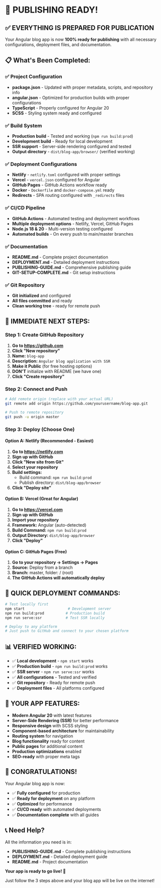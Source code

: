 # 🎉 PUBLISHING READY! 

## ✅ **EVERYTHING IS PREPARED FOR PUBLICATION**

Your Angular blog app is now **100% ready for publishing** with all necessary configurations, deployment files, and documentation.

## 📋 **What's Been Completed:**

### ✅ **Project Configuration**
- **package.json** - Updated with proper metadata, scripts, and repository info
- **angular.json** - Optimized for production builds with proper configurations
- **TypeScript** - Properly configured for Angular 20
- **SCSS** - Styling system ready and configured

### ✅ **Build System**
- **Production build** - Tested and working (`npm run build:prod`)
- **Development build** - Ready for local development
- **SSR support** - Server-side rendering configured and tested
- **Output directory** - `dist/blog-app/browser/` (verified working)

### ✅ **Deployment Configurations**
- **Netlify** - `netlify.toml` configured with proper settings
- **Vercel** - `vercel.json` configured for Angular
- **GitHub Pages** - GitHub Actions workflow ready
- **Docker** - `Dockerfile` and `docker-compose.yml` ready
- **Redirects** - SPA routing configured with `_redirects` files

### ✅ **CI/CD Pipeline**
- **GitHub Actions** - Automated testing and deployment workflows
- **Multiple deployment options** - Netlify, Vercel, GitHub Pages
- **Node.js 18 & 20** - Multi-version testing configured
- **Automated builds** - On every push to main/master branches

### ✅ **Documentation**
- **README.md** - Complete project documentation
- **DEPLOYMENT.md** - Detailed deployment instructions
- **PUBLISHING-GUIDE.md** - Comprehensive publishing guide
- **GIT-SETUP-COMPLETE.md** - Git setup instructions

### ✅ **Git Repository**
- **Git initialized** and configured
- **All files committed** and ready
- **Clean working tree** - ready for remote push

## 🚀 **IMMEDIATE NEXT STEPS:**

### **Step 1: Create GitHub Repository**
1. **Go to https://github.com**
2. **Click "New repository"**
3. **Name:** `blog-app`
4. **Description:** `Angular blog application with SSR`
5. **Make it Public** (for free hosting options)
6. **DON'T** initialize with README (we have one)
7. **Click "Create repository"**

### **Step 2: Connect and Push**
```bash
# Add remote origin (replace with your actual URL)
git remote add origin https://github.com/yourusername/blog-app.git

# Push to remote repository
git push -u origin master
```

### **Step 3: Deploy (Choose One)**

#### **Option A: Netlify (Recommended - Easiest)**
1. **Go to https://netlify.com**
2. **Sign up with GitHub**
3. **Click "New site from Git"**
4. **Select your repository**
5. **Build settings:**
   - Build command: `npm run build:prod`
   - Publish directory: `dist/blog-app/browser`
6. **Click "Deploy site"**

#### **Option B: Vercel (Great for Angular)**
1. **Go to https://vercel.com**
2. **Sign up with GitHub**
3. **Import your repository**
4. **Framework:** Angular (auto-detected)
5. **Build Command:** `npm run build:prod`
6. **Output Directory:** `dist/blog-app/browser`
7. **Click "Deploy"**

#### **Option C: GitHub Pages (Free)**
1. **Go to your repository → Settings → Pages**
2. **Source:** Deploy from a branch
3. **Branch:** master, folder: / (root)
4. **The GitHub Actions will automatically deploy**

## 🎯 **QUICK DEPLOYMENT COMMANDS:**

```bash
# Test locally first
npm start                    # Development server
npm run build:prod          # Production build
npm run serve:ssr           # Test SSR locally

# Deploy to any platform
# Just push to GitHub and connect to your chosen platform
```

## 📊 **VERIFIED WORKING:**

- ✅ **Local development** - `npm start` works
- ✅ **Production build** - `npm run build:prod` works
- ✅ **SSR server** - `npm run serve:ssr` works
- ✅ **All configurations** - Tested and verified
- ✅ **Git repository** - Ready for remote push
- ✅ **Deployment files** - All platforms configured

## 🌟 **YOUR APP FEATURES:**

- **Modern Angular 20** with latest features
- **Server-Side Rendering (SSR)** for better performance
- **Responsive design** with SCSS styling
- **Component-based architecture** for maintainability
- **Routing system** for navigation
- **Blog functionality** ready for content
- **Public pages** for additional content
- **Production optimizations** enabled
- **SEO-ready** with proper meta tags

## 🎉 **CONGRATULATIONS!**

Your Angular blog app is now:
- ✅ **Fully configured** for production
- ✅ **Ready for deployment** on any platform
- ✅ **Optimized** for performance
- ✅ **CI/CD ready** with automated deployments
- ✅ **Documentation complete** with all guides

## 📞 **Need Help?**

All the information you need is in:
- **PUBLISHING-GUIDE.md** - Complete publishing instructions
- **DEPLOYMENT.md** - Detailed deployment guide
- **README.md** - Project documentation

**Your app is ready to go live! 🚀**

Just follow the 3 steps above and your blog app will be live on the internet!
